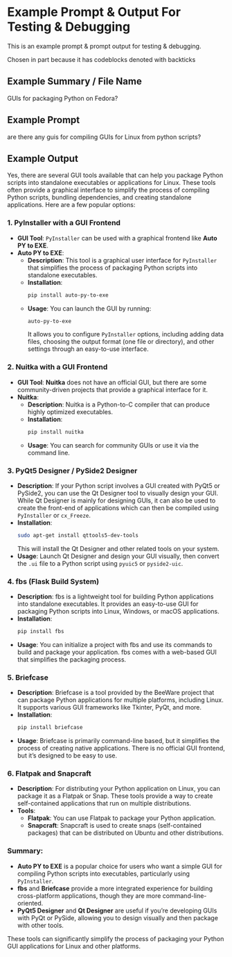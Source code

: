 # Example Prompt & Output For Testing & Debugging

This is an example prompt & prompt output for testing & debugging.

Chosen in part because it has codeblocks denoted with backticks

## Example Summary / File Name

GUIs for packaging Python on Fedora?

## Example Prompt

are there any guis for compiling GUIs for Linux from python scripts?

## Example Output

Yes, there are several GUI tools available that can help you package Python scripts into standalone executables or applications for Linux. These tools often provide a graphical interface to simplify the process of compiling Python scripts, bundling dependencies, and creating standalone applications. Here are a few popular options:

### 1. **PyInstaller with a GUI Frontend**
   - **GUI Tool**: `PyInstaller` can be used with a graphical frontend like **Auto PY to EXE**.
   - **Auto PY to EXE**:
     - **Description**: This tool is a graphical user interface for `PyInstaller` that simplifies the process of packaging Python scripts into standalone executables.
     - **Installation**:
       ```bash
       pip install auto-py-to-exe
       ```
     - **Usage**:
       You can launch the GUI by running:
       ```bash
       auto-py-to-exe
       ```
       It allows you to configure `PyInstaller` options, including adding data files, choosing the output format (one file or directory), and other settings through an easy-to-use interface.

### 2. **Nuitka with a GUI Frontend**
   - **GUI Tool**: **Nuitka** does not have an official GUI, but there are some community-driven projects that provide a graphical interface for it.
   - **Nuitka**:
     - **Description**: Nuitka is a Python-to-C compiler that can produce highly optimized executables.
     - **Installation**:
       ```bash
       pip install nuitka
       ```
     - **Usage**:
       You can search for community GUIs or use it via the command line.

### 3. **PyQt5 Designer / PySide2 Designer**
   - **Description**: If your Python script involves a GUI created with PyQt5 or PySide2, you can use the Qt Designer tool to visually design your GUI. While Qt Designer is mainly for designing GUIs, it can also be used to create the front-end of applications which can then be compiled using `PyInstaller` or `cx_Freeze`.
   - **Installation**:
     ```bash
     sudo apt-get install qttools5-dev-tools
     ```
     This will install the Qt Designer and other related tools on your system.
   - **Usage**:
     Launch Qt Designer and design your GUI visually, then convert the `.ui` file to a Python script using `pyuic5` or `pyside2-uic`.

### 4. **fbs (Flask Build System)**
   - **Description**: fbs is a lightweight tool for building Python applications into standalone executables. It provides an easy-to-use GUI for packaging Python scripts into Linux, Windows, or macOS applications.
   - **Installation**:
     ```bash
     pip install fbs
     ```
   - **Usage**:
     You can initialize a project with fbs and use its commands to build and package your application. fbs comes with a web-based GUI that simplifies the packaging process.

### 5. **Briefcase**
   - **Description**: Briefcase is a tool provided by the BeeWare project that can package Python applications for multiple platforms, including Linux. It supports various GUI frameworks like Tkinter, PyQt, and more.
   - **Installation**:
     ```bash
     pip install briefcase
     ```
   - **Usage**:
     Briefcase is primarily command-line based, but it simplifies the process of creating native applications. There is no official GUI frontend, but it’s designed to be easy to use.

### 6. **Flatpak and Snapcraft**
   - **Description**: For distributing your Python application on Linux, you can package it as a Flatpak or Snap. These tools provide a way to create self-contained applications that run on multiple distributions.
   - **Tools**:
     - **Flatpak**: You can use Flatpak to package your Python application.
     - **Snapcraft**: Snapcraft is used to create snaps (self-contained packages) that can be distributed on Ubuntu and other distributions.

### Summary:
- **Auto PY to EXE** is a popular choice for users who want a simple GUI for compiling Python scripts into executables, particularly using `PyInstaller`.
- **fbs** and **Briefcase** provide a more integrated experience for building cross-platform applications, though they are more command-line-oriented.
- **PyQt5 Designer** and **Qt Designer** are useful if you’re developing GUIs with PyQt or PySide, allowing you to design visually and then package with other tools.

These tools can significantly simplify the process of packaging your Python GUI applications for Linux and other platforms.